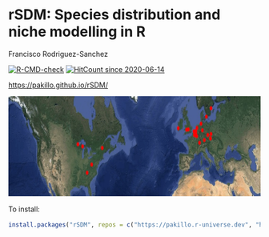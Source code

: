 rSDM: Species distribution and niche modelling in R
================
Francisco Rodriguez-Sanchez

<!-- badges: start -->

[![R-CMD-check](https://github.com/Pakillo/rSDM/actions/workflows/R-CMD-check.yaml/badge.svg)](https://github.com/Pakillo/rSDM/actions/workflows/R-CMD-check.yaml)
[![HitCount since
2020-06-14](http://hits.dwyl.com/Pakillo/rSDM.svg)](http://hits.dwyl.com/Pakillo/rSDM)
<!-- badges: end -->

<https://pakillo.github.io/rSDM/>

<img src='logo.jpg' height="200" width="100%"/>

To install:

``` r
install.packages("rSDM", repos = c("https://pakillo.r-universe.dev", "https://cloud.r-project.org"))
```
